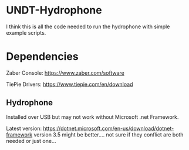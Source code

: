 # UNDT-Hydrophone
I think this is all the code needed to run the hydrophone with simple example scripts.

# Dependencies
Zaber Console: https://www.zaber.com/software

TiePie Drivers: https://www.tiepie.com/en/download

## Hydrophone 
Installed over USB but may not work without Microsoft .net Framework.

Latest version: https://dotnet.microsoft.com/en-us/download/dotnet-framework
version 3.5 might be better.... not sure if they conflict are both needed or just one...
